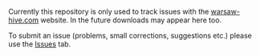 Currently this repository is only used to track issues with the [warsaw-hive.com](https://warsaw-hive.com/) website.  In the future downloads may appear here too.

To submit an issue (problems, small corrections, suggestions etc.) please use the [Issues](https://github.com/warsaw-hive/warsaw-hive.github.io/issues) tab.

